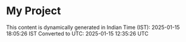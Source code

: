 # My Project

This content is dynamically generated in Indian Time (IST): 2025-01-15 18:05:26 IST
Converted to UTC: 2025-01-15 12:35:26 UTC
